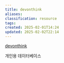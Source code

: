 ```yaml
---
title: devonthink
aliases: 
classification: resource
tags: 
created: 2025-02-01T14:24
updated: 2025-02-02T22:14
---
```

[devonthink](https://www.devontechnologies.com/apps/devonthink)

개인용 데이터베이스
